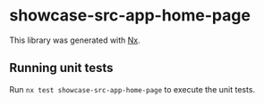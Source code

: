 # showcase-src-app-home-page

This library was generated with [Nx](https://nx.dev).

## Running unit tests

Run `nx test showcase-src-app-home-page` to execute the unit tests.
